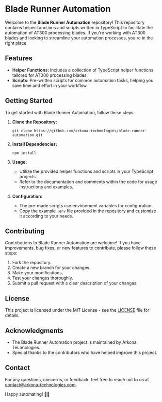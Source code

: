# Blade Runner Automation

Welcome to the **Blade Runner Automation** repository! This repository contains helper functions and scripts written in TypeScript to facilitate the automation of AT300 processing blades. If you're working with AT300 blades and looking to streamline your automation processes, you're in the right place.

## Features

- **Helper Functions:** Includes a collection of TypeScript helper functions tailored for AT300 processing blades.
- **Scripts:** Pre-written scripts for common automation tasks, helping you save time and effort in your workflow.

## Getting Started

To get started with Blade Runner Automation, follow these steps:

1. **Clone the Repository:**
   ```
   git clone https://github.com/arkona-technologies/blade-runner-automation.git
   ```

2. **Install Dependencies:**
   ```
   npm install
   ```

3. **Usage:**
   - Utilize the provided helper functions and scripts in your TypeScript projects.
   - Refer to the documentation and comments within the code for usage instructions and examples.

4. **Configuration:**
   - The pre-made scripts use environment variables for configuration.
   - Copy the example `.env` file provided in the repository and customize it according to your needs.

## Contributing

Contributions to Blade Runner Automation are welcome! If you have improvements, bug fixes, or new features to contribute, please follow these steps:

1. Fork the repository.
2. Create a new branch for your changes.
3. Make your modifications.
4. Test your changes thoroughly.
5. Submit a pull request with a clear description of your changes.

## License

This project is licensed under the MIT License - see the [LICENSE](LICENSE) file for details.

## Acknowledgments

- The Blade Runner Automation project is maintained by Arkona Technologies.
- Special thanks to the contributors who have helped improve this project.

## Contact

For any questions, concerns, or feedback, feel free to reach out to us at [contact@arkona-technologies.com](mailto:contact@arkona-technologies.com).

Happy automating! 🤖🚀
```
